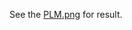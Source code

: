 
See the [PLM.png](https://github.com/Heidi-cheng/Astro660_Computational_Astronomy/blob/main/Exercise_12/PLM.png) for result.
